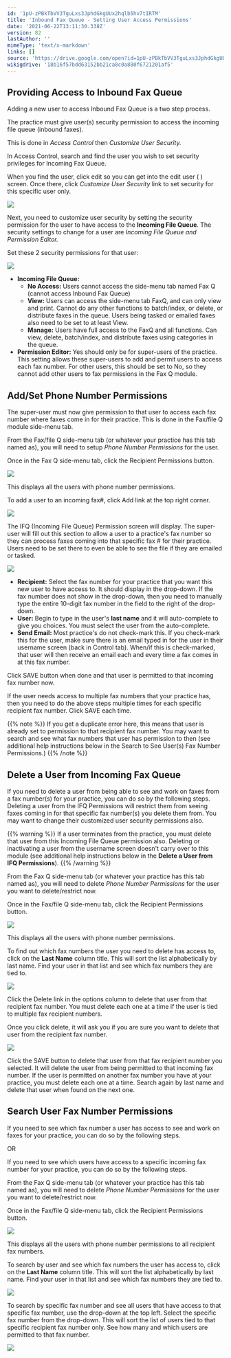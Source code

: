 ```yaml
---
id: '1pU-zPBkTbVV3TguLxs3JphdGkgUUx2hqlb5hv7tIRTM'
title: 'Inbound Fax Queue - Setting User Access Permissions'
date: '2021-06-22T13:11:30.338Z'
version: 82
lastAuthor: ''
mimeType: 'text/x-markdown'
links: []
source: 'https://drive.google.com/open?id=1pU-zPBkTbVV3TguLxs3JphdGkgUUx2hqlb5hv7tIRTM'
wikigdrive: '18b16f57bdd63152bb21ca8c0a880f6721201af5'
---
```

## Providing Access to Inbound Fax Queue

Adding a new user to access Inbound Fax Queue is a two step process.

The practice must give user(s) security permission to access the incoming file queue (inbound faxes).

This is done in *Access Control* then *Customize User Security.*

In Access Control, search and find the user you wish to set security privileges for Incoming Fax Queue.

When you find the user, click edit so you can get into the edit user ( ) screen. Once there, click *Customize User Security* link to set security for this specific user only.

![](../inbound-fax-queue-setting-user-access-permissions.assets/69694e4c420117bf433d9322ecdefd34.png)

Next, you need to customize user security by setting the security permission for the user to have access to the **Incoming File Queue**. The security settings to change for a user are *Incoming File Queue and Permission Editor.*

Set these 2 security permissions for that user:

![](../inbound-fax-queue-setting-user-access-permissions.assets/9a833ed1f4a2ad411adf69b9ad342811.jpg)

* <strong>Incoming File Queue:</strong>
    * <strong>No Access:</strong> Users cannot access the side-menu tab named Fax Q (cannot access Inbound Fax Queue)
    * <strong>View:</strong> Users can access the side-menu tab FaxQ, and can only view and print. Cannot do any other functions to batch/index, or delete, or distribute faxes in the queue. Users being tasked or emailed faxes also need to be set to at least View.
    * <strong>Manage:</strong> Users have full access to the FaxQ and all functions. Can view, delete, batch/index, and distribute faxes using categories in the queue.
* <strong>Permission Editor:</strong> Yes should only be for super-users of the practice. This setting allows these super-users to add and permit users to access each fax number. For other users, this should be set to No, so they cannot add other users to fax permissions in the Fax Q module.

## Add/Set Phone Number Permissions

The super-user must now give permission to that user to access each fax number where faxes come in for their practice. This is done in the Fax/file Q module side-menu tab.

From the Fax/file Q side-menu tab (or whatever your practice has this tab named as), you will need to setup *Phone Number Permissions* for the user.

Once in the Fax Q side-menu tab, click the Recipient Permissions button.

![](../inbound-fax-queue-setting-user-access-permissions.assets/a1af3687034a259b300d3bd565eaf12f.png)

This displays all the users with phone number permissions.

To add a user to an incoming fax#, click Add link at the top right corner.

![](../inbound-fax-queue-setting-user-access-permissions.assets/0c02525bfd3013354ebebe0649ae2f8a.png)

The IFQ (Incoming File Queue) Permission screen will display. The super-user will fill out this section to allow a user to a practice's fax number so they can process faxes coming into that specific fax # for their practice. Users need to be set there to even be able to see the file if they are emailed or tasked.

![](../inbound-fax-queue-setting-user-access-permissions.assets/45b13b245241f5ae5c73ed70188cc20f.png)

* <strong>Recipient:</strong> Select the fax number for your practice that you want this new user to have access to. It should display in the drop-down. If the fax number does not show in the drop-down, then you need to manually type the entire 10-digit fax number in the field to the right of the drop-down.
* <strong>User:</strong> Begin to type in the user's <strong>last name</strong> and it will auto-complete to give you choices. You must select the user from the auto-complete.
* <strong>Send Email:</strong> Most practice's do not check-mark this. If you check-mark this for the user, make sure there is an email typed in for the user in their username screen (back in Control tab). When/if this is check-marked, that user will then receive an email each and every time a fax comes in at this fax number.

Click SAVE button when done and that user is permitted to that incoming fax number now.

If the user needs access to multiple fax numbers that your practice has, then you need to do the above steps multiple times for each specific recipient fax number. Click SAVE each time.

{{% note %}}
If you get a duplicate error here, this means that user is already set to permission to that recipient fax number. You may want to search and see what fax numbers that user has permission to then (see additional help instructions below in the Search to See User(s) Fax Number Permissions.)
{{% /note %}}

## Delete a User from Incoming Fax Queue

If you need to delete a user from being able to see and work on faxes from a fax number(s) for your practice, you can do so by the following steps. Deleting a user from the IFQ Permissions will restrict them from seeing faxes coming in for that specific fax number(s) you delete them from. You may want to change their customized user security permissions also.

{{% warning %}}
If a user terminates from the practice, you must delete that user from this Incoming File Queue permission also. Deleting or inactivating a user from the username screen doesn't carry over to this module (see additional help instructions below in the **Delete a User from IFQ Permissions**).
{{% /warning %}}

From the Fax Q side-menu tab (or whatever your practice has this tab named as), you will need to delete *Phone Number Permissions* for the user you want to delete/restrict now.

Once in the Fax/file Q side-menu tab, click the Recipient Permissions button.

![](../inbound-fax-queue-setting-user-access-permissions.assets/a1af3687034a259b300d3bd565eaf12f.png)

This displays all the users with phone number permissions.

To find out which fax numbers the user you need to delete has access to, click on the **Last Name** column title. This will sort the list alphabetically by last name. Find your user in that list and see which fax numbers they are tied to.

![](../inbound-fax-queue-setting-user-access-permissions.assets/b4203570072c17a7f533551df19401ab.png)

Click the Delete link in the options column to delete that user from that recipient fax number. You must delete each one at a time if the user is tied to multiple fax recipient numbers.

Once you click delete, it will ask you if you are sure you want to delete that user from the recipient fax number.

![](../inbound-fax-queue-setting-user-access-permissions.assets/a4cfebec1d9e111c9eea2aa322cbefd9.png)

Click the SAVE button to delete that user from that fax recipient number you selected. It will delete the user from being permitted to that incoming fax number. If the user is permitted on another fax number you have at your practice, you must delete each one at a time. Search again by last name and delete that user when found on the next one.

## Search User Fax Number Permissions

If you need to see which fax number a user has access to see and work on faxes for your practice, you can do so by the following steps.

OR

If you need to see which users have access to a specific incoming fax number for your practice, you can do so by the following steps.

From the Fax Q side-menu tab (or whatever your practice has this tab named as), you will need to delete *Phone Number Permissions* for the user you want to delete/restrict now.

Once in the Fax/file Q side-menu tab, click the Recipient Permissions button.

![](../inbound-fax-queue-setting-user-access-permissions.assets/a1af3687034a259b300d3bd565eaf12f.png)

This displays all the users with phone number permissions to all recipient fax numbers.

To search by user and see which fax numbers the user has access to, click on the **Last Name** column title. This will sort the list alphabetically by last name. Find your user in that list and see which fax numbers they are tied to.

![](../inbound-fax-queue-setting-user-access-permissions.assets/b4203570072c17a7f533551df19401ab.png)

To search by specific fax number and see all users that have access to that specific fax number, use the drop-down at the top left. Select the specific fax number from the drop-down. This will sort the list of users tied to that specific recipient fax number only. See how many and which users are permitted to that fax number.

![](../inbound-fax-queue-setting-user-access-permissions.assets/74a705db74c814c4e47448bef1ee876d.png)
